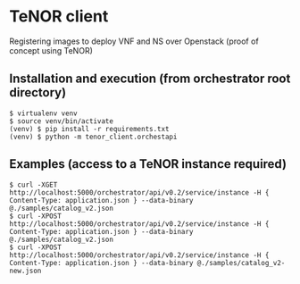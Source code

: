 # TeNOR client

Registering images to deploy VNF and NS over Openstack (proof of concept using TeNOR)

## Installation and execution (from orchestrator root directory)

```
$ virtualenv venv
$ source venv/bin/activate
(venv) $ pip install -r requirements.txt
(venv) $ python -m tenor_client.orchestapi
```

## Examples (access to a TeNOR instance required)

```
$ curl -XGET http://localhost:5000/orchestrator/api/v0.2/service/instance -H { Content-Type: application.json } --data-binary @./samples/catalog_v2.json
$ curl -XPOST http://localhost:5000/orchestrator/api/v0.2/service/instance -H { Content-Type: application.json } --data-binary @./samples/catalog_v2.json
$ curl -XPOST http://localhost:5000/orchestrator/api/v0.2/service/instance -H { Content-Type: application.json } --data-binary @./samples/catalog_v2-new.json
```

